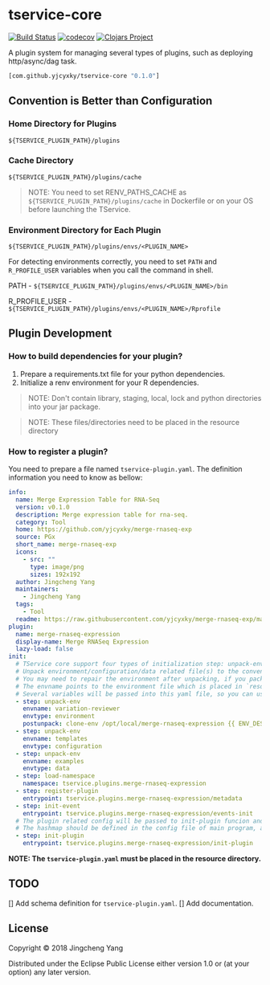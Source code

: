 # tservice-core
[![Build Status](https://travis-ci.org//.svg?branch=master)](https://travis-ci.org//)
[![codecov](https://codecov.io/gh///branch/master/graph/badge.svg)](https://codecov.io/gh//)
[![Clojars Project](https://img.shields.io/clojars/v/org.clojars.yjcyxky/tservice-core.svg)](https://clojars.org/org.clojars.yjcyxky/tservice-core)

A plugin system for managing several types of plugins, such as deploying http/async/dag task.

```clj
[com.github.yjcyxky/tservice-core "0.1.0"]
```

## Convention is Better than Configuration

### Home Directory for Plugins

`${TSERVICE_PLUGIN_PATH}/plugins`

### Cache Directory

`${TSERVICE_PLUGIN_PATH}/plugins/cache`

> NOTE: You need to set RENV_PATHS_CACHE as `${TSERVICE_PLUGIN_PATH}/plugins/cache` in Dockerfile or on your OS before launching the TService.

### Environment Directory for Each Plugin

`${TSERVICE_PLUGIN_PATH}/plugins/envs/<PLUGIN_NAME>`

For detecting environments correctly, you need to set `PATH` and `R_PROFILE_USER` variables when you call the command in shell.

PATH - `${TSERVICE_PLUGIN_PATH}/plugins/envs/<PLUGIN_NAME>/bin`

R_PROFILE_USER - `${TSERVICE_PLUGIN_PATH}/plugins/envs/<PLUGIN_NAME>/Rprofile`


## Plugin Development

### How to build dependencies for your plugin?

1. Prepare a requirements.txt file for your python dependencies.
2. Initialize a renv environment for your R dependencies. 

> NOTE: Don't contain library, staging, local, lock and python directories into your jar package.

> NOTE: These files/directories need to be placed in the resource directory

### How to register a plugin?

You need to prepare a file named `tservice-plugin.yaml`. The definition information you need to know as bellow:

```yaml
info:
  name: Merge Expression Table for RNA-Seq
  version: v0.1.0
  description: Merge expression table for rna-seq.
  category: Tool
  home: https://github.com/yjcyxky/merge-rnaseq-exp
  source: PGx
  short_name: merge-rnaseq-exp
  icons:
    - src: ""
      type: image/png
      sizes: 192x192
  author: Jingcheng Yang
  maintainers:
    - Jingcheng Yang
  tags:
    - Tool
  readme: https://raw.githubusercontent.com/yjcyxky/merge-rnaseq-exp/master/README.md
plugin:
  name: merge-rnaseq-expression
  display-name: Merge RNASeq Expression
  lazy-load: false
init:
  # TService core support four types of initialization step: unpack-env, load-namespace, register-plugin, init-event, init-plugin
  # Unpack environment/configuration/data related file(s) to the conventional directory.
  # You may need to repair the environment after unpacking, if you package your python dependencies as a archive file. so you can use a shell command in PATH to fix some problems, such as repairing python environment, changing the permissions of files in these directory.
  # The envname points to the environment file which is placed in `resource` directory. It may be a tar.gz|zip file or a directory.
  # Several variables will be passed into this yaml file, so you can use template syntax to get them. Such as ENV_DEST_DIR, DATA_DIR, CONFIG_DIR, ENV_NAME.
  - step: unpack-env
    envname: variation-reviewer
    envtype: environment
    postunpack: clone-env /opt/local/merge-rnaseq-expression {{ ENV_DEST_DIR }}
  - step: unpack-env
    envname: templates
    envtype: configuration
  - step: unpack-env
    envname: examples
    envtype: data
  - step: load-namespace
    namespace: tservice.plugins.merge-rnaseq-expression
  - step: register-plugin
    entrypoint: tservice.plugins.merge-rnaseq-expression/metadata
  - step: init-event
    entrypoint: tservice.plugins.merge-rnaseq-expression/events-init
  # The plugin related config will be passed to init-plugin funcion and it is a hashmap.
  # The hashmap should be defined in the config file of main program, and the plugin name must be as a key.
  - step: init-plugin
    entrypoint: tservice.plugins.merge-rnaseq-expression/init-plugin
```


**NOTE: The `tservice-plugin.yaml` must be placed in the resource directory.**

## TODO

[] Add schema definition for `tservice-plugin.yaml`.
[] Add documentation.

## License

Copyright © 2018 Jingcheng Yang

Distributed under the Eclipse Public License either version 1.0 or (at
your option) any later version.
